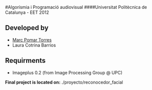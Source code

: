 #Algorísmia i Programació audiovisual
####Universitat Politècnica de Catalunya - EET 2012

Developed by
------------
- [Marc Pomar Torres](boyander@gmail.com)
- Laura Cotrina Barrios

Requirments
-----------
- Imageplus 0.2 (from Image Processing Group @ UPC)


**Final project is located on:**  ./proyecto/reconocedor_facial 
